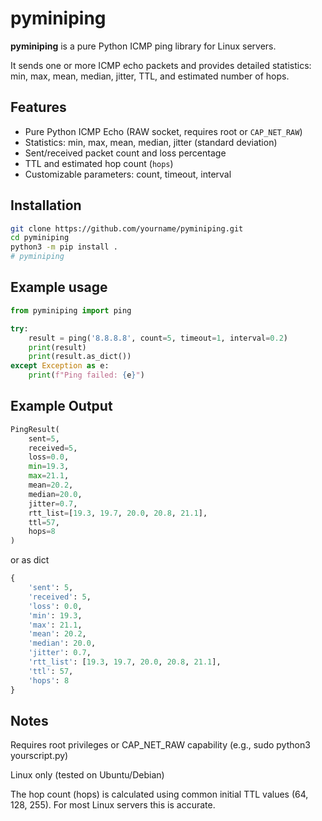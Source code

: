 # pyminiping

**pyminiping** is a pure Python ICMP ping library for Linux servers.

It sends one or more ICMP echo packets and provides detailed statistics: min, max, mean, median, jitter, TTL, and estimated number of hops.

## Features

- Pure Python ICMP Echo (RAW socket, requires root or `CAP_NET_RAW`)
- Statistics: min, max, mean, median, jitter (standard deviation)
- Sent/received packet count and loss percentage
- TTL and estimated hop count (`hops`)
- Customizable parameters: count, timeout, interval

## Installation

```bash
git clone https://github.com/yourname/pyminiping.git
cd pyminiping
python3 -m pip install .
# pyminiping
```

## Example usage
```python
from pyminiping import ping

try:
    result = ping('8.8.8.8', count=5, timeout=1, interval=0.2)
    print(result)
    print(result.as_dict())
except Exception as e:
    print(f"Ping failed: {e}")

```

## Example Output

```python
PingResult(
    sent=5,
    received=5,
    loss=0.0,
    min=19.3,
    max=21.1,
    mean=20.2,
    median=20.0,
    jitter=0.7,
    rtt_list=[19.3, 19.7, 20.0, 20.8, 21.1],
    ttl=57,
    hops=8
)
```

or as dict

```python
{
    'sent': 5,
    'received': 5,
    'loss': 0.0,
    'min': 19.3,
    'max': 21.1,
    'mean': 20.2,
    'median': 20.0,
    'jitter': 0.7,
    'rtt_list': [19.3, 19.7, 20.0, 20.8, 21.1],
    'ttl': 57,
    'hops': 8
}

```

## Notes

Requires root privileges or CAP_NET_RAW capability (e.g., sudo python3 yourscript.py)

Linux only (tested on Ubuntu/Debian)

The hop count (hops) is calculated using common initial TTL values (64, 128, 255). For most Linux servers this is accurate.
